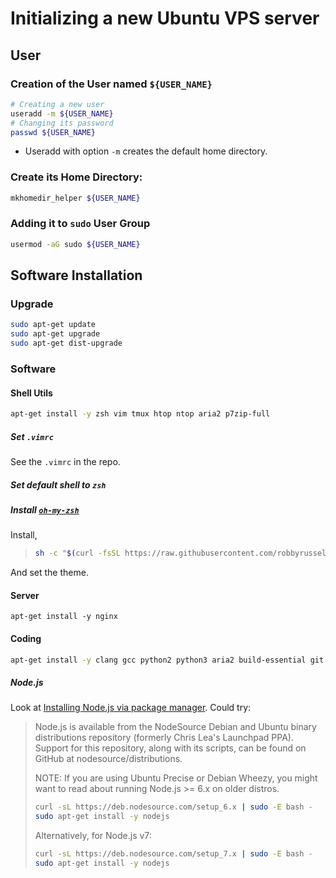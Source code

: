 # Initializing a new Ubuntu VPS server

## User

### Creation of the User named `${USER_NAME}`

```bash
# Creating a new user
useradd -m ${USER_NAME}
# Changing its password
passwd ${USER_NAME}
```

* Useradd with option `-m` creates the default home directory.

### Create its Home Directory:

```bash
mkhomedir_helper ${USER_NAME}
```

### Adding it to `sudo` User Group

```bash
usermod -aG sudo ${USER_NAME}
```

## Software Installation

### Upgrade

```bash
sudo apt-get update
sudo apt-get upgrade
sudo apt-get dist-upgrade
```

### Software

#### Shell Utils

```bash
apt-get install -y zsh vim tmux htop ntop aria2 p7zip-full
```

##### Set `.vimrc`

See the `.vimrc` in the repo.

##### Set default shell to `zsh`
##### Install [`oh-my-zsh`](https://github.com/robbyrussell/oh-my-zsh)

Install,

> ```bash
> sh -c "$(curl -fsSL https://raw.githubusercontent.com/robbyrussell/oh-my-zsh/master/tools/install.sh)"
> ```

And set the theme.

#### Server

```
apt-get install -y nginx 
```

#### Coding

```bash
apt-get install -y clang gcc python2 python3 aria2 build-essential git
```

##### Node.js

Look at [Installing Node.js via package manager](https://nodejs.org/en/download/package-manager/#debian-and-ubuntu-based-linux-distributions). Could try:

> Node.js is available from the NodeSource Debian and Ubuntu binary distributions repository (formerly Chris Lea's Launchpad PPA). Support for this repository, along with its scripts, can be found on GitHub at nodesource/distributions.
>
> NOTE: If you are using Ubuntu Precise or Debian Wheezy, you might want to read about running Node.js >= 6.x on older distros.
>
> ```bash
> curl -sL https://deb.nodesource.com/setup_6.x | sudo -E bash -
> sudo apt-get install -y nodejs
> ```
>
> Alternatively, for Node.js v7:
> ```bash
> curl -sL https://deb.nodesource.com/setup_7.x | sudo -E bash -
> sudo apt-get install -y nodejs
> ```